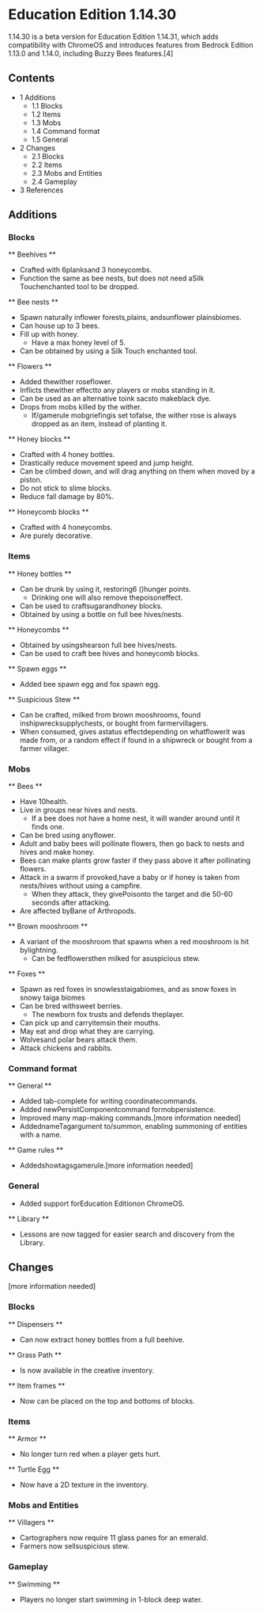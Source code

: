# Education Edition 1.14.30
1.14.30 is a beta version for Education Edition 1.14.31, which adds compatibility with ChromeOS and introduces features from Bedrock Edition 1.13.0 and 1.14.0, including Buzzy Bees features.[4]

## Contents
- 1 Additions
	- 1.1 Blocks
	- 1.2 Items
	- 1.3 Mobs
	- 1.4 Command format
	- 1.5 General
- 2 Changes
	- 2.1 Blocks
	- 2.2 Items
	- 2.3 Mobs and Entities
	- 2.4 Gameplay
- 3 References

## Additions
### Blocks
** Beehives **
- Crafted with 6planksand 3 honeycombs.
- Function the same as bee nests, but does not need aSilk Touchenchanted tool to be dropped.

** Bee nests **
- Spawn naturally inflower forests,plains, andsunflower plainsbiomes.
- Can house up to 3 bees.
- Fill up with honey.
	- Have a max honey level of 5.
- Can be obtained by using a Silk Touch enchanted tool.

** Flowers **
- Added thewither roseflower.
- Inflicts thewither effectto any players or mobs standing in it.
- Can be used as an alternative toink sacsto makeblack dye.
- Drops from mobs killed by the wither.
	- If/gamerule mobgriefingis set tofalse, the wither rose is always dropped as an item, instead of planting it.

** Honey blocks **
- Crafted with 4 honey bottles.
- Drastically reduce movement speed and jump height.
- Can be climbed down, and will drag anything on them when moved by a piston.
- Do not stick to slime blocks.
- Reduce fall damage by 80%.

** Honeycomb blocks **
- Crafted with 4 honeycombs.
- Are purely decorative.

### Items
** Honey bottles **
- Can be drunk by using it, restoring6 ()hunger points.
	- Drinking one will also remove thepoisoneffect.
- Can be used to craftsugarandhoney blocks.
- Obtained by using a bottle on full bee hives/nests.

** Honeycombs **
- Obtained by usingshearson full bee hives/nests.
- Can be used to craft bee hives and honeycomb blocks.

** Spawn eggs **
- Added bee spawn egg and fox spawn egg.

** Suspicious Stew **
- Can be crafted, milked from brown mooshrooms, found inshipwrecksupplychests, or bought from farmervillagers.
- When consumed, gives astatus effectdepending on whatflowerit was made from, or a random effect if found in a shipwreck or bought from a farmer villager.

### Mobs
** Bees **
- Have 10health.
- Live in groups near hives and nests.
	- If a bee does not have a home nest, it will wander around until it finds one.
- Can be bred using anyflower.
- Adult and baby bees will pollinate flowers, then go back to nests and hives and make honey.
- Bees can make plants grow faster if they pass above it after pollinating flowers.
- Attack in a swarm if provoked,have a baby or if honey is taken from nests/hives without using a campfire.
	- When they attack, they givePoisonto the target and die 50-60 seconds after attacking.
- Are affected byBane of Arthropods.

** Brown mooshroom **
- A variant of the mooshroom that spawns when a red mooshroom is hit bylightning.
	- Can be fedflowersthen milked for asuspicious stew.

** Foxes **
- Spawn as red foxes in snowlesstaigabiomes, and as snow foxes in snowy taiga biomes
- Can be bred withsweet berries.
	- The newborn fox trusts and defends theplayer.
- Can pick up and carryitemsin their mouths.
- May eat and drop what they are carrying.
- Wolvesand polar bears attack them.
- Attack chickens and rabbits.

### Command format
** General **
- Added tab-complete for writing coordinatecommands.
- Added newPersistComponentcommand formobpersistence.
- Improved many map-making commands.[more information needed]
- AddednameTagargument to/summon, enabling summoning of entities with a name.

** Game rules **
- Addedshowtagsgamerule.[more information needed]

### General
- Added support forEducation Editionon ChromeOS.

** Library **
- Lessons are now tagged for easier search and discovery from the Library.

## Changes
[more information needed]

### Blocks
** Dispensers **
- Can now extract honey bottles from a full beehive.

** Grass Path **
- Is now available in the creative inventory.

** Item frames **
- Now can be placed on the top and bottoms of blocks.

### Items
** Armor **
- No longer turn red when a player gets hurt.

** Turtle Egg **
- Now have a 2D texture in the inventory.

### Mobs and Entities
** Villagers **
- Cartographers now require 11 glass panes for an emerald.
- Farmers now sellsuspicious stew.

### Gameplay
** Swimming **
- Players no longer start swimming in 1-block deep water.


